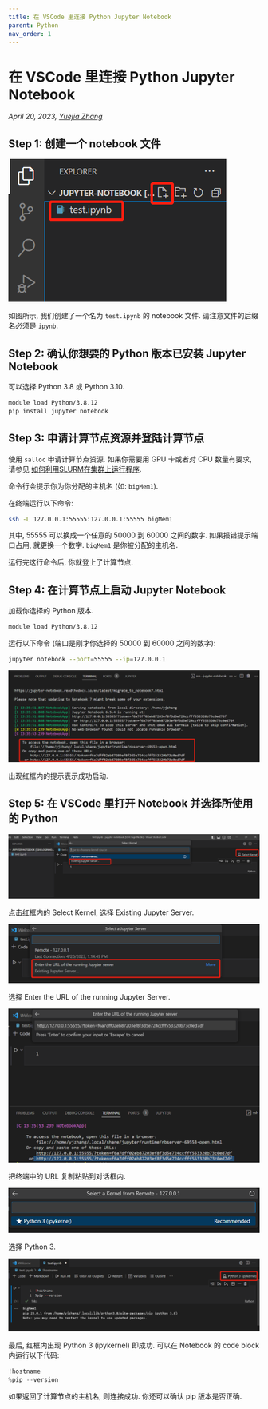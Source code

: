```yaml
---
title: 在 VSCode 里连接 Python Jupyter Notebook
parent: Python
nav_order: 1
---
```


# 在 VSCode 里连接 Python Jupyter Notebook

*April 20, 2023, [Yuejia Zhang](mailto:yuejiazhang21@m.fudan.edu.cn)*

## Step 1: 创建一个 notebook 文件

![step1](/guide/figure/python-jupyter-notebook/step1.png)

如图所示, 我们创建了一个名为 `test.ipynb` 的 notebook 文件. 请注意文件的后缀名必须是 `ipynb`.

## Step 2: 确认你想要的 Python 版本已安装 Jupyter Notebook

可以选择 Python 3.8 或 Python 3.10.

```bash
module load Python/3.8.12
pip install jupyter notebook
```

## Step 3: 申请计算节点资源并登陆计算节点

使用 `salloc` 申请计算节点资源. 如果你需要用 GPU 卡或者对 CPU 数量有要求, 请参见 [如何利用SLURM在集群上运行程序](../run-program#如何利用slurm在集群上运行程序).

命令行会提示你为你分配的主机名 (如: `bigMem1`).

在终端运行以下命令:
```bash
ssh -L 127.0.0.1:55555:127.0.0.1:55555 bigMem1
```

其中, 55555 可以换成一个任意的 50000 到 60000 之间的数字. 如果报错提示端口占用, 就更换一个数字. `bigMem1` 是你被分配的主机名.

运行完这行命令后, 你就登上了计算节点.

## Step 4: 在计算节点上启动 Jupyter Notebook

加载你选择的 Python 版本.

```bash
module load Python/3.8.12
```

运行以下命令 (端口是刚才你选择的 50000 到 60000 之间的数字):

```bash
jupyter notebook --port=55555 --ip=127.0.0.1
```

![step4](/guide/figure/python-jupyter-notebook/step4.png)

出现红框内的提示表示成功启动.

## Step 5: 在 VSCode 里打开 Notebook 并选择所使用的 Python

![step5-1](/guide/figure/python-jupyter-notebook/step5-1.png)

点击红框内的 Select Kernel, 选择 Existing Jupyter Server.

![step5-2](/guide/figure/python-jupyter-notebook/step5-2.png)

选择 Enter the URL of the running Jupyter Server.

![step5-3](/guide/figure/python-jupyter-notebook/step5-3.png)

把终端中的 URL 复制粘贴到对话框内.

![step5-4](/guide/figure/python-jupyter-notebook/step5-4.png)

选择 Python 3.

![step5-5](/guide/figure/python-jupyter-notebook/step5-5.png)

最后, 红框内出现 Python 3 (ipykernel) 即成功. 可以在 Notebook 的 code block 内运行以下代码:

```python
!hostname
%pip --version
```

如果返回了计算节点的主机名, 则连接成功. 你还可以确认 pip 版本是否正确.
